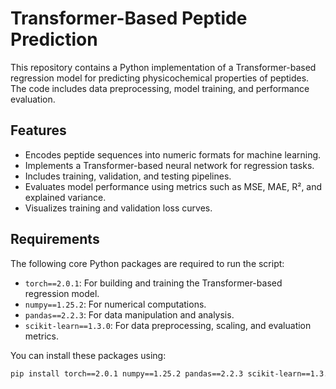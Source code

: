 # Transformer-Based Peptide Prediction

This repository contains a Python implementation of a Transformer-based regression model for predicting physicochemical properties of peptides. The code includes data preprocessing, model training, and performance evaluation.

## Features

- Encodes peptide sequences into numeric formats for machine learning.
- Implements a Transformer-based neural network for regression tasks.
- Includes training, validation, and testing pipelines.
- Evaluates model performance using metrics such as MSE, MAE, R², and explained variance.
- Visualizes training and validation loss curves.


## Requirements

The following core Python packages are required to run the script:

- `torch==2.0.1`: For building and training the Transformer-based regression model.
- `numpy==1.25.2`: For numerical computations.
- `pandas==2.2.3`: For data manipulation and analysis.
- `scikit-learn==1.3.0`: For data preprocessing, scaling, and evaluation metrics.

You can install these packages using:
```bash
pip install torch==2.0.1 numpy==1.25.2 pandas==2.2.3 scikit-learn==1.3.0 matplotlib==3.9.2 seaborn==0.13.2

